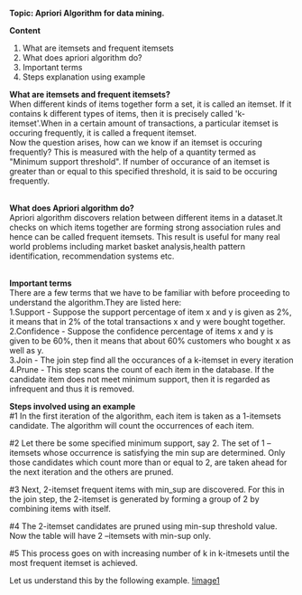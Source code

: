 <b>Topic: Apriori Algorithm for data mining.</b>

<b>Content</b>
1. What are itemsets and frequent itemsets
2. What does apriori algorithm do?
3. Important terms
4. Steps explanation using example

<b>What are itemsets and frequent itemsets?</b><br>
When different kinds of items together form a set, it is called an itemset. If it contains k different types of items, then it is precisely called 'k-itemset'.When in a certain amount of transactions, a particular itemset is occuring frequently, it is called a frequent itemset.<br>
Now the question arises, how can we know if an itemset is occuring frequently? This is measured with the help of a quantity termed as "Minimum support threshold".
If number of occurance of an itemset is greater than or equal to this specified threshold, it is said to be occuring frequently.<br><br>

<b>What does Apriori algorithm do?</b><br>
Apriori algorithm discovers relation between different items in a dataset.It checks on which items together are forming strong association rules and hence can be called frequent itemsets. This result is useful for many real world problems including market basket analysis,health pattern identification, recommendation systems etc.<br><br>

<b>Important terms</b><br>
There are a few terms that we have to be familiar with before proceeding to understand the algorithm.They are listed here:<br>
1.Support - Suppose the support percentage of item x and y is given as 2%, it means that in 2% of the total transactions x and y were bought together. <br>
2.Confidence - Suppose the confidence percentage of items x and y is given to be 60%, then it means that about 60% customers who bought x as well as y.<br>
3.Join - The join step find all the occurances of a k-itemset in every iteration<br>
4.Prune - This step scans the count of each item in the database. If the candidate item does not meet minimum support, then it is regarded as infrequent and thus it is removed.<br>

<b>Steps involved using an example</b><br>
#1 In the first iteration of the algorithm, each item is taken as a 1-itemsets candidate. The algorithm will count the occurrences of each item.

#2 Let there be some specified minimum support, say 2. The set of 1 – itemsets whose occurrence is satisfying the min sup are determined. Only those candidates which count more than or equal to 2, are taken ahead for the next iteration and the others are pruned.

#3 Next, 2-itemset frequent items with min_sup are discovered. For this in the join step, the 2-itemset is generated by forming a group of 2 by combining items with itself.

#4 The 2-itemset candidates are pruned using min-sup threshold value. Now the table will have 2 –itemsets with min-sup only.

#5 This process goes on with increasing number of k in k-itmesets until the most frequent itemset is achieved.

Let us understand this by the following example.
[!image1](https://www.softwaretestinghelp.com/wp-content/qa/uploads/2019/09/Support-and-Confidence-for-Itemset-A-and-B.png)


